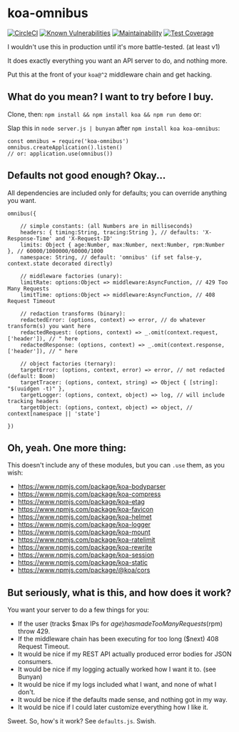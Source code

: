 # koa-omnibus

[![CircleCI](https://circleci.com/gh/hagemt/node-koa-omnibus/tree/master.svg?style=shield)](https://circleci.com/gh/hagemt/node-koa-omnibus/tree/master)
[![Known Vulnerabilities](https://snyk.io/test/github/hagemt/node-koa-omnibus/badge.svg?targetFile=package.json)](https://snyk.io/test/github/hagemt/node-koa-omnibus?targetFile=package.json)
[![Maintainability](https://api.codeclimate.com/v1/badges/c5903ebb2706657b1820/maintainability)](https://codeclimate.com/github/hagemt/node-koa-omnibus/maintainability)
[![Test Coverage](https://api.codeclimate.com/v1/badges/c5903ebb2706657b1820/test_coverage)](https://codeclimate.com/github/hagemt/node-koa-omnibus/test_coverage)

I wouldn't use this in production until it's more battle-tested. (at least v1)

It does exactly everything you want an API server to do, and nothing more.

Put this at the front of your `koa@^2` middleware chain and get hacking.

## What do you mean? I want to try before I buy.

Clone, then: `npm install && npm install koa && npm run demo` or:

Slap this in `node server.js | bunyan` after `npm install koa koa-omnibus`:

```
const omnibus = require('koa-omnibus')
omnibus.createApplication().listen()
// or: application.use(omnibus())
```

## Defaults not good enough? Okay...

All dependencies are included only for defaults; you can override anything you want.

```
omnibus({

	// simple constants: (all Numbers are in milliseconds)
	headers: { timing:String, tracing:String }, // defaults: 'X-Response-Time' and 'X-Request-ID'
	limits: Object { age:Number, max:Number, next:Number, rpm:Number }, // 60000/1000000/60000/1000
	namespace: String, // default: 'omnibus' (if set false-y, context.state decorated directly)

	// middleware factories (unary):
	limitRate: options:Object => middleware:AsyncFunction, // 429 Too Many Requests
	limitTime: options:Object => middleware:AsyncFunction, // 408 Request Timeout

	// redaction transforms (binary):
	redactedError: (options, context) => error, // do whatever transform(s) you want here
	redactedRequest: (options, context) => _.omit(context.request, ['header']), // " here
	redactedResponse: (options, context) => _.omit(context.response, ['header']), // " here

	// object factories (ternary):
	targetError: (options, context, error) => error, // not redacted (default: Boom)
	targetTracer: (options, context, string) => Object { [string]: "$(uuidgen -t)" },
	targetLogger: (options, context, object) => log, // will include tracking headers
	targetObject: (options, context, object) => object, // context[namespace || 'state']

})
```

## Oh, yeah. One more thing:

This doesn't include any of these modules, but you can `.use` them, as you wish:

* https://www.npmjs.com/package/koa-bodyparser
* https://www.npmjs.com/package/koa-compress
* https://www.npmjs.com/package/koa-etag
* https://www.npmjs.com/package/koa-favicon
* https://www.npmjs.com/package/koa-helmet
* https://www.npmjs.com/package/koa-logger
* https://www.npmjs.com/package/koa-mount
* https://www.npmjs.com/package/koa-ratelimit
* https://www.npmjs.com/package/koa-rewrite
* https://www.npmjs.com/package/koa-session
* https://www.npmjs.com/package/koa-static
* https://www.npmjs.com/package/@koa/cors

## But seriously, what is this, and how does it work?

You want your server to do a few things for you:

* If the user (tracks $max IPs for $age) has made Too Many Requests ($rpm) throw 429.
* If the middleware chain has been executing for too long ($next) 408 Request Timeout.
* It would be nice if my REST API actually produced error bodies for JSON consumers.
* It would be nice if my logging actually worked how I want it to. (see Bunyan)
* It would be nice if my logs included what I want, and none of what I don't.
* It would be nice if the defaults made sense, and nothing got in my way.
* It would be nice if I could later customize everything how I like it.

Sweet. So, how's it work? See `defaults.js`. Swish.
